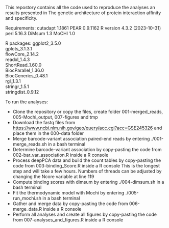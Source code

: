 This repostory contains all the code used to reproduce the analyses an results presented in The genetic architecture of protein interaction affinity and specificity.

Requirements:
cutadapt 1.1861
PEAR 0.9.1162 
R version 4.3.2 (2023-10-31)
perl 5.16.3 
DiMsum 1.3
MoCHI 1.0


R packages:
ggplot2_3.5.0               
gplots_3.1.3.1              
flowCore_2.14.2             
readxl_1.4.3                
ShortRead_1.60.0            
BiocParallel_1.36.0         
BiocGenerics_0.48.1         
rgl_1.3.1                   
stringr_1.5.1              
stringdist_0.9.12 


To run the analyses:
- Clone the repository or copy the files, create folder 001-merged_reads, 005-Mochi_output, 007-figures and tmp
- Download the fastq files from https://www.ncbi.nlm.nih.gov/geo/query/acc.cgi?acc=GSE245326 and place them in the 000-data folder
- Merge barcode-variant association paired-end reads by entering ./001-merge_reads.sh in a bash terminal
- Determine barcode-variant association by copy-pasting the code from 002-bar_var_association.R inside a R console
- Process deepPCA data and build the count tables by copy-pasting the code from 003-binding_Score.R inside a R console
	This is the longest step and will take a few hours. Numbers of threads can be adjusted by changing the Ncore variable at line 119
- Compute binding scores with dimsum by entering ./004-dimsum.sh in a bash terminal
- Fit the thermodynamic model with Mochi by entering ./005-run_mochi.sh in a bash terminal
- Gather and merge data by copy-pasting the code from 006-merge_data.R inside a R console
- Perform all analyses and create all figures by copy-pasting the code from 007-analyses_and_figures.R inside a R console



